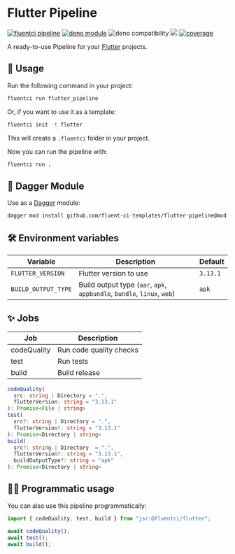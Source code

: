 # Flutter Pipeline

[![fluentci pipeline](https://img.shields.io/badge/dynamic/json?label=pkg.fluentci.io&labelColor=%23000&color=%23460cf1&url=https%3A%2F%2Fapi.fluentci.io%2Fv1%2Fpipeline%2Fflutter_pipeline&query=%24.version)](https://pkg.fluentci.io/flutter_pipeline)
[![deno module](https://shield.deno.dev/x/flutter_pipeline)](https://deno.land/x/flutter_pipeline)
![deno compatibility](https://shield.deno.dev/deno/^1.37)
[![](https://jsr.io/badges/@fluentci/flutter)](https://jsr.io/@fluentci/flutter)
[![coverage](https://img.shields.io/codecov/c/gh/fluent-ci-templates/flutter-pipeline)](https://codecov.io/gh/fluent-ci-templates/flutter-pipeline)

A ready-to-use Pipeline for your [Flutter](https://flutter.dev/) projects.

## 🚀 Usage

Run the following command in your project:

```bash
fluentci run flutter_pipeline
```

Or, if you want to use it as a template:

```bash
fluentci init -t flutter
```

This will create a `.fluentci` folder in your project.

Now you can run the pipeline with:

```bash
fluentci run .
```


## 🧩 Dagger Module

Use as a [Dagger](https://dagger.io) module:

```bash
dagger mod install github.com/fluent-ci-templates/flutter-pipeline@mod
```

## 🛠️ Environment variables

| Variable            | Description            | Default  |
| ------------------- | ---------------------- | -------- |
| `FLUTTER_VERSION`   | Flutter version to use | `3.13.1` |
| `BUILD_OUTPUT_TYPE` | Build output type (`aar`, `apk`, `appbundle`, `bundle`, `linux`, `web`)      | `apk`    |


## ✨ Jobs

| Job          | Description             |
| ------------ | ----------------------- |
| codeQuality  | Run code quality checks |
| test         | Run tests               |
| build        | Build release           |


```typescript
codeQuality(
  src: string | Directory = ".",
  flutterVersion: string = "3.13.1"
): Promise<File | string>
test(
  src?: string | Directory = ".",
  flutterVersion?: string = "3.13.1"
): Promise<Directory | string> 
build(
  src?: string | Directory  = ".",
  flutterVersion?: string = "3.13.1",
  buildOutputType?: string = "apk"
): Promise<Directory | string>
```

## 👨‍💻 Programmatic usage

You can also use this pipeline programmatically:

```ts
import { codeQuality, test, build } from "jsr:@fluentci/flutter";

await codeQuality();
await test();
await build();
```
